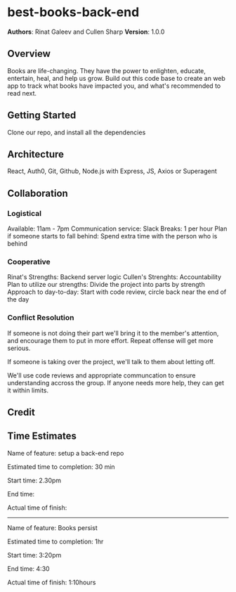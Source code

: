 # best-books-back-end

**Authors**: Rinat Galeev and Cullen Sharp
**Version**: 1.0.0

## Overview

Books are life-changing. They have the power to enlighten, educate, entertain, heal, and help us grow. Build out this code base to create an web app to track what books have impacted you, and what's recommended to read next.

## Getting Started

Clone our repo, and install all the dependencies

## Architecture

React, Auth0, Git, Github, Node.js with Express, JS, Axios or Superagent

## Collaboration

### Logistical

Available: 11am - 7pm
Communication service: Slack
Breaks: 1 per hour
Plan if someone starts to fall behind: Spend extra time with the person who is behind

### Cooperative

Rinat's Strengths: Backend server logic
Cullen's Strenghts: Accountability
Plan to utilize our strengths: Divide the project into parts by strength
Approach to day-to-day: Start with code review, circle back near the end of the day

### Conflict Resolution

If someone is not doing their part we'll bring it to the member's attention, and encourage them to put in more effort. Repeat offense will get more serious.

If someone is taking over the project, we'll talk to them about letting off.

We'll use code reviews and appropriate communcation to ensure understanding accross the group. If anyone needs more help, they can get it within limits.

## Credit

## Time Estimates

Name of feature: setup a back-end repo

Estimated time to completion: 30 min

Start time: 2.30pm

End time: 

Actual time of finish:

---

Name of feature: Books persist

Estimated time to completion: 1hr

Start time: 3:20pm

End time: 4:30

Actual time of finish: 1:10hours
